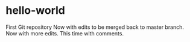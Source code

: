 # hello-world
First Git repository
Now with edits to be merged back to master branch.
Now with more edits.  This time with comments.

